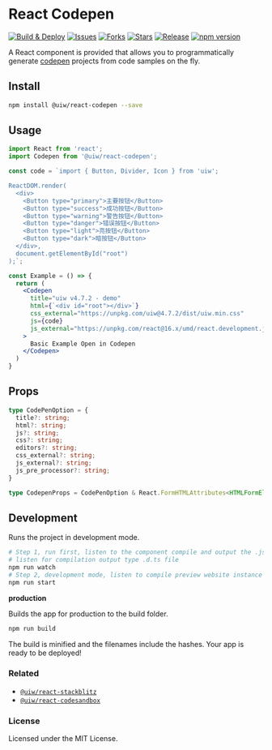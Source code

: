React Codepen
===

<!--dividing-->

[![Build & Deploy](https://github.com/uiwjs/react-codepen/workflows/Build%20&%20Deploy/badge.svg)](https://github.com/uiwjs/react-codepen/actions)
[![Issues](https://img.shields.io/github/issues/uiwjs/react-codepen.svg)](https://github.com/uiwjs/react-codepen/issues)
[![Forks](https://img.shields.io/github/forks/uiwjs/react-codepen.svg)](https://github.com/uiwjs/react-codepen/network)
[![Stars](https://img.shields.io/github/stars/uiwjs/react-codepen.svg)](https://github.com/uiwjs/react-codepen/stargazers)
[![Release](https://img.shields.io/github/release/uiwjs/react-codepen)](https://github.com/uiwjs/react-codepen/releases)
[![npm version](https://img.shields.io/npm/v/@uiw/react-codepen.svg)](https://www.npmjs.com/package/@uiw/react-codepen)

A React component is provided that allows you to programmatically generate [codepen](https://codepen.io/) projects from code samples on the fly.

## Install

```bash
npm install @uiw/react-codepen --save
```

## Usage

```jsx
import React from 'react';
import Codepen from '@uiw/react-codepen';

const code = `import { Button, Divider, Icon } from 'uiw';

ReactDOM.render(
  <div>
    <Button type="primary">主要按钮</Button>
    <Button type="success">成功按钮</Button>
    <Button type="warning">警告按钮</Button>
    <Button type="danger">错误按钮</Button>
    <Button type="light">亮按钮</Button>
    <Button type="dark">暗按钮</Button>
  </div>,
  document.getElementById("root")
);`;

const Example = () => {
  return (
    <Codepen
      title="uiw v4.7.2 - demo"
      html={`<div id="root"></div>`}
      css_external="https://unpkg.com/uiw@4.7.2/dist/uiw.min.css"
      js={code}
      js_external="https://unpkg.com/react@16.x/umd/react.development.js;https://unpkg.com/react-dom@16.x/umd/react-dom.development.js;https://unpkg.com/classnames@2.2.6/index.js;https://unpkg.com/uiw@4.7.2/dist/uiw.min.js;https://unpkg.com/@uiw/codepen-require-polyfill@1.0.2/index.js"
    >
      Basic Example Open in Codepen
    </Codepen>
  )
}
```

## Props

```typescript
type CodePenOption = {
  title?: string;
  html?: string;
  js?: string;
  css?: string;
  editors?: string;
  css_external?: string;
  js_external?: string;
  js_pre_processor?: string;
}

type CodepenProps = CodePenOption & React.FormHTMLAttributes<HTMLFormElement>;
```

## Development

Runs the project in development mode.  

```bash
# Step 1, run first, listen to the component compile and output the .js file
# listen for compilation output type .d.ts file
npm run watch
# Step 2, development mode, listen to compile preview website instance
npm run start
```

**production**

Builds the app for production to the build folder.

```bash
npm run build
```

The build is minified and the filenames include the hashes.
Your app is ready to be deployed!

### Related

- [`@uiw/react-stackblitz`](https://github.com/uiwjs/react-stackblitz)
- [`@uiw/react-codesandbox`](https://github.com/uiwjs/react-codesandbox)

### License

Licensed under the MIT License.
